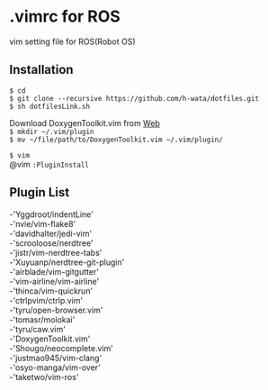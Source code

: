 # .vimrc for ROS
vim setting file for ROS(Robot OS)  

## Installation
`$ cd`  
`$ git clone --recursive https://github.com/h-wata/dotfiles.git`  
`$ sh dotfilesLink.sh`  

Download DoxygenToolkit.vim from [Web](http://www.vim.org/scripts/script.php?script_id=987)   
`$ mkdir ~/.vim/plugin`  
`$ mv ~/file/path/to/DoxygenToolkit.vim ~/.vim/plugin/`  

`$ vim`  
@vim `:PluginInstall`  

## Plugin List
-'Yggdroot/indentLine'  
-'nvie/vim-flake8'  
-'davidhalter/jedi-vim'  
-'scrooloose/nerdtree'  
-'jistr/vim-nerdtree-tabs'  
-'Xuyuanp/nerdtree-git-plugin'  
-'airblade/vim-gitgutter'  
-'vim-airline/vim-airline'  
-'thinca/vim-quickrun'  
-'ctrlpvim/ctrlp.vim'  
-'tyru/open-browser.vim'  
-'tomasr/molokai'  
-'tyru/caw.vim'  
-'DoxygenToolkit.vim'  
-'Shougo/neocomplete.vim'  
-'justmao945/vim-clang'  
-'osyo-manga/vim-over'  
-'taketwo/vim-ros'  

